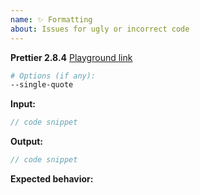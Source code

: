 ```yaml
---
name: ✨ Formatting
about: Issues for ugly or incorrect code
---
```


<!--

BEFORE SUBMITTING AN ISSUE:

1.  Search for your issue on GitHub: https://github.com/prettier/prettier/issues
    A large number of opened issues are duplicates of existing issues.
    If someone has already opened an issue for what you are experiencing,
    you do not need to open a new issue — please add a 👍 reaction to the
    existing issue instead.

2.  We get a lot of requests for adding options, but Prettier is
    built on the principle of being opinionated about code formatting.
    This means we add options only in the case of strict technical necessity.
    Find out more: https://prettier.io/docs/en/option-philosophy.html

Don't fill the form below manually! Let a program create a report for you:

1. Go to https://prettier.io/playground
2. Paste your code and set options
3. Press the "Report issue" button in the lower right

-->

**Prettier 2.8.4**
[Playground link](https://prettier.io/playground/#.....)

```sh
# Options (if any):
--single-quote
```

**Input:**

```jsx
// code snippet
```

**Output:**

```jsx
// code snippet
```

**Expected behavior:**
